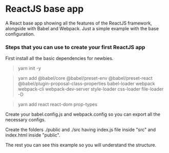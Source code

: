 # ReactJS base app

A React base app showing all the features of the ReactJS framework, alongside with Babel and Webpack.
Just a simple example with the base configuration.

### Steps that you can use to create your first ReactJS app

First install all the basic dependencies for newbies.

> yarn init -y

> yarn add @babel/core @babel/preset-env @babel/preset-react @babel/plugin-proposal-class-properties babel-loader webpack webpack-cli webpack-dev-server style-loader css-loader file-loader -D

> yarn add react react-dom prop-types

Create your babel.config.js and webpack.config so you can export all the necessary configs.

Create the folders ./public and ./src having index.js file inside "src" and index.html inside "public".

The rest you can see this example so you will understand the structure.
